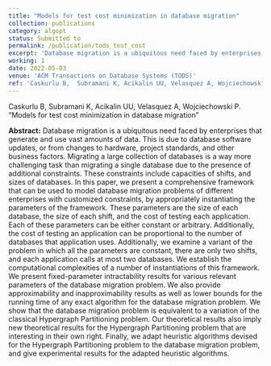 ```yaml
---
title: "Models for test cost minimization in database migration"
collection: publications
category: algopt
status: Submitted to
permalink: /publication/tods_test_cost
excerpt: 'Database migration is a ubiquitous need faced by enterprises that generate and use vast amounts of data. This is due to database software updates, or from changes to hardware, project standards, and other business factors. Migrating a large collection of databases is a way more challenging task than migrating a single database due to the presence of additional constraints. These constraints include capacities of shifts, and sizes of databases. In this paper, we present a comprehensive framework that can be used to model database migration problems of different enterprises with customized constraints, by appropriately instantiating the parameters of the framework. These parameters are the size of each database, the size of each shift, and the cost of testing each application. Each of these parameters can be either constant or arbitrary. Additionally, the cost of testing an application can be proportional to the number of databases that application uses. Additionally, we examine a variant of the problem in which all the parameters are constant, there are only two shifts, and each application calls at most two databases. We establish the computational complexities of a number of instantiations of this framework. We present fixed-parameter intractability results for various relevant parameters of the database migration problem. We also provide approximability and inapproximability results as well as lower bounds for the running time of any exact algorithm for the database migration problem. We show that the database migration problem is equivalent to a variation of the classical Hypergraph Partitioning problem. Our theoretical results also imply new theoretical results for the Hypergraph Partitioning problem that are interesting in their own right. Finally, we adapt heuristic algorithms devised for the Hypergraph Partitioning problem to the database migration problem, and give experimental results for the adapted heuristic algorithms.'
working: 1
date: 2022-05-03
venue: 'ACM Transactions on Database Systems (TODS)'
ref: 'Caskurlu B,  Subramani K, Acikalin UU, Velasquez A, Wojciechowski P. “Models for test cost minimization in database migration'
---
```

Caskurlu B,  Subramani K, Acikalin UU, Velasquez A, Wojciechowski P. “Models for test cost minimization in database migration”

**Abstract:** Database migration is a ubiquitous need faced by enterprises that generate and use vast amounts of data. This is due to database software updates, or from changes to hardware, project standards, and other business factors. Migrating a large collection of databases is a way more challenging task than migrating a single database due to the presence of additional constraints. These constraints include capacities of shifts, and sizes of databases. In this paper, we present a comprehensive framework that can be used to model database migration problems of different enterprises with customized constraints, by appropriately instantiating the parameters of the framework. These parameters are the size of each database, the size of each shift, and the cost of testing each application. Each of these parameters can be either constant or arbitrary. Additionally, the cost of testing an application can be proportional to the number of databases that application uses. Additionally, we examine a variant of the problem in which all the parameters are constant, there are only two shifts, and each application calls at most two databases. We establish the computational complexities of a number of instantiations of this framework. We present fixed-parameter intractability results for various relevant parameters of the database migration problem. We also provide approximability and inapproximability results as well as lower bounds for the running time of any exact algorithm for the database migration problem. We show that the database migration problem is equivalent to a variation of the classical Hypergraph Partitioning problem. Our theoretical results also imply new theoretical results for the Hypergraph Partitioning problem that are interesting in their own right. Finally, we adapt heuristic algorithms devised for the Hypergraph Partitioning problem to the database migration problem, and give experimental results for the adapted heuristic algorithms.
